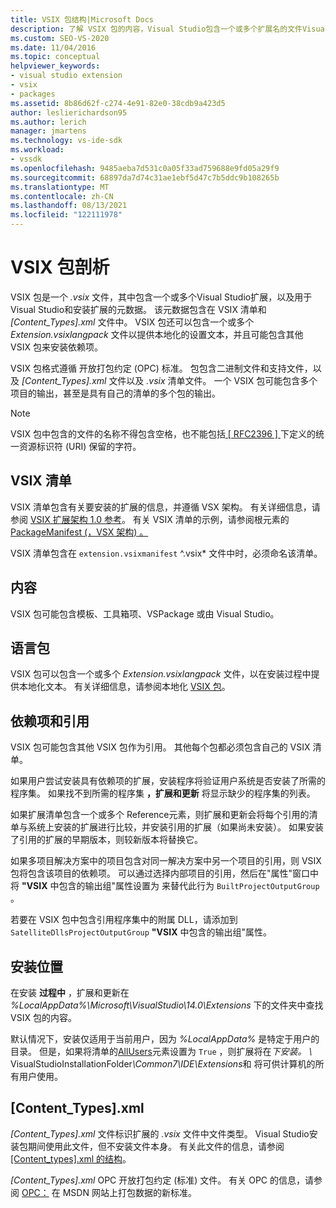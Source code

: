 ```yaml
---
title: VSIX 包结构|Microsoft Docs
description: 了解 VSIX 包的内容，Visual Studio包含一个或多个扩展名的文件Visual Studio元数据清单文件。
ms.custom: SEO-VS-2020
ms.date: 11/04/2016
ms.topic: conceptual
helpviewer_keywords:
- visual studio extension
- vsix
- packages
ms.assetid: 8b86d62f-c274-4e91-82e0-38cdb9a423d5
author: leslierichardson95
ms.author: lerich
manager: jmartens
ms.technology: vs-ide-sdk
ms.workload:
- vssdk
ms.openlocfilehash: 9485aeba7d531c0a05f33ad759688e9fd05a29f9
ms.sourcegitcommit: 68897da7d74c31ae1ebf5d47c7b5ddc9b108265b
ms.translationtype: MT
ms.contentlocale: zh-CN
ms.lasthandoff: 08/13/2021
ms.locfileid: "122111978"
---
```

# <a name="anatomy-of-a-vsix-package"></a>VSIX 包剖析
VSIX 包是一个 *.vsix* 文件，其中包含一个或多个Visual Studio扩展，以及用于Visual Studio和安装扩展的元数据。 该元数据包含在 VSIX 清单和 *[Content_Types].xml* 文件中。 VSIX 包还可以包含一个或多个 *Extension.vsixlangpack* 文件以提供本地化的设置文本，并且可能包含其他 VSIX 包来安装依赖项。

 VSIX 包格式遵循 开放打包约定 (OPC) 标准。 包包含二进制文件和支持文件，以及 *[Content_Types].xml* 文件以及 *.vsix* 清单文件。 一个 VSIX 包可能包含多个项目的输出，甚至是具有自己的清单的多个包的输出。

> [!NOTE]
> VSIX 包中包含的文件的名称不得包含空格，也不能包括[ \[ RFC2396 \] ](https://www.rfc-editor.org/rfc/rfc2396.txt)下定义的统一资源标识符 (URI) 保留的字符。

## <a name="the-vsix-manifest"></a>VSIX 清单
 VSIX 清单包含有关要安装的扩展的信息，并遵循 VSX 架构。 有关详细信息，请参阅 [VSIX 扩展架构 1.0 参考](/previous-versions/dd393700(v=vs.110))。 有关 VSIX 清单的示例，请参阅根元素的[PackageManifest (，VSX 架构) 。 ](/previous-versions/dd393754(v=vs.110))

 VSIX 清单包含在 `extension.vsixmanifest` ^.vsix* 文件中时，必须命名该清单。

## <a name="the-content"></a>内容
 VSIX 包可能包含模板、工具箱项、VSPackage 或由 Visual Studio。

## <a name="language-packs"></a>语言包
 VSIX 包可以包含一个或多个 *Extension.vsixlangpack* 文件，以在安装过程中提供本地化文本。 有关详细信息，请参阅本地化 [VSIX 包](../extensibility/localizing-vsix-packages.md)。

## <a name="dependencies-and-references"></a>依赖项和引用
 VSIX 包可能包含其他 VSIX 包作为引用。 其他每个包都必须包含自己的 VSIX 清单。

 如果用户尝试安装具有依赖项的扩展，安装程序将验证用户系统是否安装了所需的程序集。 如果找不到所需的程序集 **，扩展和更新** 将显示缺少的程序集的列表。

 如果扩展清单包含一个或多个 Reference[](/previous-versions/visualstudio/visual-studio-2010/dd393687(v=vs.100))元素，则扩展和更新会将每个引用的清单与系统上安装的扩展进行比较，并安装引用的扩展（如果尚未安装）。 如果安装了引用的扩展的早期版本，则较新版本将替换它。

 如果多项目解决方案中的项目包含对同一解决方案中另一个项目的引用，则 VSIX 包将包含该项目的依赖项。 可以通过选择内部项目的引用，然后在"属性"窗口中将 **"VSIX** 中包含的输出组"属性设置为 来替代此行为 `BuiltProjectOutputGroup` 。

 若要在 VSIX 包中包含引用程序集中的附属 DLL，请添加到 `SatelliteDllsProjectOutputGroup` **"VSIX** 中包含的输出组"属性。

## <a name="installation-location"></a>安装位置
 在安装 **过程中** ，扩展和更新在 *%LocalAppData%\Microsoft\VisualStudio\14.0\Extensions* 下的文件夹中查找 VSIX 包的内容。

 默认情况下，安装仅适用于当前用户，因为 *%LocalAppData%* 是特定于用户的目录。 但是，如果将清单的[AllUsers](/previous-versions/ee191547(v=vs.110))元素设置为 `True` ，则扩展将在<em>下安装。 \\ </em>VisualStudioInstallationFolder<em>\Common7\IDE\Extensions</em>和 将可供计算机的所有用户使用。

## <a name="content_typesxml"></a>[Content_Types].xml
 *[Content_Types].xml* 文件标识扩展的 *.vsix* 文件中文件类型。 Visual Studio安装包期间使用此文件，但不安装文件本身。 有关此文件的信息，请参阅 [[Content_types].xml 的结构](the-structure-of-the-content-types-dot-xml-file.md)。

 *[Content_Types].xml* OPC 开放打包约定 (标准) 文件。 有关 OPC 的信息，请参阅 [OPC：](/archive/blogs/msdnmagazine/opc-a-new-standard-for-packaging-your-data) 在 MSDN 网站上打包数据的新标准。